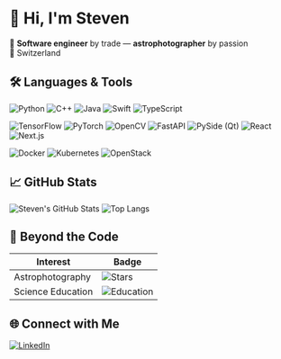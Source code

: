 # 👋 Hi, I'm **Steven**

🌌 **Software engineer** by trade — **astrophotographer** by passion  
📍 Switzerland

<!-- ──────────────────────────── -->
## 🛠 Languages & Tools

<!-- Primary languages -->
![Python](https://img.shields.io/badge/Python-3670A0?style=for-the-badge&logo=python&logoColor=ffdd54)
![C++](https://img.shields.io/badge/C%2B%2B-00599C?style=for-the-badge&logo=cplusplus&logoColor=white)
![Java](https://img.shields.io/badge/Java-ED8B00?style=for-the-badge&logo=openjdk&logoColor=white)
![Swift](https://img.shields.io/badge/Swift-F05138?style=for-the-badge&logo=swift&logoColor=white)
![TypeScript](https://img.shields.io/badge/TypeScript-3178C6?style=for-the-badge&logo=typescript&logoColor=white)


<!-- Frameworks & libraries -->
![TensorFlow](https://img.shields.io/badge/TensorFlow-FF6F00?style=for-the-badge&logo=tensorflow&logoColor=white)
![PyTorch](https://img.shields.io/badge/PyTorch-EE4C2C?style=for-the-badge&logo=pytorch&logoColor=white)
![OpenCV](https://img.shields.io/badge/OpenCV-5C3EE8?style=for-the-badge&logo=opencv&logoColor=white)
![FastAPI](https://img.shields.io/badge/FastAPI-009688?style=for-the-badge&logo=fastapi&logoColor=white)
![PySide (Qt)](https://img.shields.io/badge/PySide6-41CD52?style=for-the-badge&logo=qt&logoColor=white)
![React](https://img.shields.io/badge/React-61DAFB?style=for-the-badge&logo=react&logoColor=000000)
![Next.js](https://img.shields.io/badge/Next.js-000000?style=for-the-badge&logo=nextdotjs&logoColor=ffffff)

<!-- DevOps & cloud -->
![Docker](https://img.shields.io/badge/Docker-2496ED?style=for-the-badge&logo=docker&logoColor=white)
![Kubernetes](https://img.shields.io/badge/Kubernetes-326CE5?style=for-the-badge&logo=kubernetes&logoColor=white)
![OpenStack](https://img.shields.io/badge/OpenStack-BD00FF?style=for-the-badge&logo=openstack&logoColor=white)

<!-- ──────────────────────────── -->
## 📈 GitHub Stats

![Steven's GitHub Stats](https://github-readme-stats.vercel.app/api?username=haeslste&show_icons=true&theme=transparent)
![Top Langs](https://github-readme-stats.vercel.app/api/top-langs/?username=haeslste&layout=compact&theme=transparent)

## 🌌 Beyond the Code

| Interest | Badge |
| -------- | ----- |
| Astrophotography | ![Stars](https://img.shields.io/badge/🌠-Chasing%20dark%20skies-0B3D91?style=for-the-badge) |
| Science Education | ![Education](https://img.shields.io/badge/📚-Sharing%20knowledge-4C1?style=for-the-badge) |


## 🌐 Connect with Me

[![LinkedIn](https://img.shields.io/badge/LinkedIn-0A66C2?style=for-the-badge&logo=linkedin&logoColor=white)](
https://www.linkedin.com/in/steven-häsler-11709a11a/)

<!--
[![Website](https://img.shields.io/badge/Portfolio-000000?style=for-the-badge&logo=github&logoColor=white)](https://stevenhaesler.dev)
[![Twitter Follow](https://img.shields.io/twitter/follow/stevenhaesler?style=for-the-badge&logo=twitter&logoColor=white)](https://twitter.com/stevenhaesler)
[![GitHub Followers](https://img.shields.io/github/followers/stevenhaesler?label=Follow&style=for-the-badge&logo=github)](https://github.com/stevenhaesler)

-->

<!-- Optional visitor counter (requires enabling the service first)
![Visitor Badge](https://shields-io-visitor-counter.herokuapp.com/badge?page=haeslste.haeslste&style=for-the-badge)
-->
